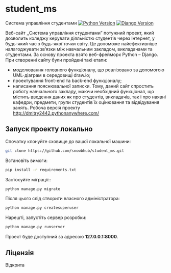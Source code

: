 # student_ms
Система управління студентами
[![Python Version](https://img.shields.io/badge/Python-3.7.6-brightgreen.svg)](https://python.org)
[![Django Version](https://img.shields.io/badge/Django-2.1.2-green.svg)](https://djangoproject.com)

Веб-сайт ,,Система управління студентами” потужний проект, який дозволить коледжу керувати діяльністю студентів через Інтернет, у будь-який час з будь-якої точки світу. Це допоможе найефективніше налагоджувати зв’язки між навчальним закладом, викладачами та студентами.
За основу проекта взято веб-фрейморк Python – Django.
При створенні сайту були пройдені такі етапи:
-	моделювання головного функціоналу, що реалізовано за допомогою UML-діаграм в середовищі draw.io;
-	проектування front-end та back-end функціоналу;
-	написання пояснювальної записки.
	Тому, даний сайт спростить роботу навчального закладу, маючи необхідний функціонал, що містить введення даних як про студентів, викладачів, так і про наявні кафедри, предмети, групи студентів їх оцінювання та відвідування занять.
 Робоча версія проекту http://dmitry2442.pythonanywhere.com/ 


## Запуск проекту локально

Спочатку клонуйте сховище до вашої локальної машини:

```bash
git clone https://github.com/snowbhub/student_ms.git
```

Встановіть вимоги:

```bash
pip install -r requirements.txt
```

Застосуйте міграції::

```bash
python manage.py migrate
```

Після цього слід створити власного адміністратора:
```bash
python manage.py createsuperuser
```

Нарешті, запустіть сервер розробки:

```bash
python manage.py runserver
```

Проект буде доступний за адресою **127.0.0.1:8000**.

## Ліцензія

Відкрита